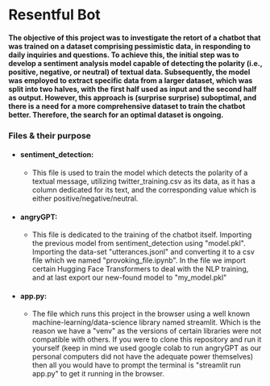 # Resentful Bot

#### The objective of this project was to investigate the retort of a chatbot that was trained on a dataset comprising pessimistic data, in responding to daily inquiries and questions. To achieve this, the initial step was to develop a sentiment analysis model capable of detecting the polarity (i.e., positive, negative, or neutral) of textual data. Subsequently, the model was employed to extract specific data from a larger dataset, which was split into two halves, with the first half used as input and the second half as output. However, this approach is (surprise surprise) suboptimal, and there is a need for a more comprehensive dataset to train the chatbot better. Therefore, the search for an optimal dataset is ongoing.

### Files & their purpose
  * #### sentiment_detection:
    * This file is used to train the model which detects the polarity of a textual message, utilizing twitter_training.csv as its data, as it has a column dedicated for its text, and the corresponding value which is either       positive/negative/neutral.
  * #### angryGPT:
    * This file is dedicated to the training of the chatbot itself. Importing the previous model from sentiment_detection using "model.pkl". Importing the data-set "utterances.jsonl" and converting it to a csv file which 
      we named "provoking_file.ipynb". In the file we import certain Hugging Face Transformers to deal with the NLP training, and at last export our new-found model to "my_model.pkl"
  * #### app.py: 
    * The file which runs this project in the browser using a well known machine-learning/data-science library named streamlit. Which is the reason we have a "venv" as the versions of certain libraries were not compatible         with others. If you were to clone this repository and run it yourself (keep in mind we used google colab to run angryGPT as our personal computers did not have the adequate power themselves) then all you would have to
      prompt the terminal is "streamlit run app.py" to get it running in the browser.
